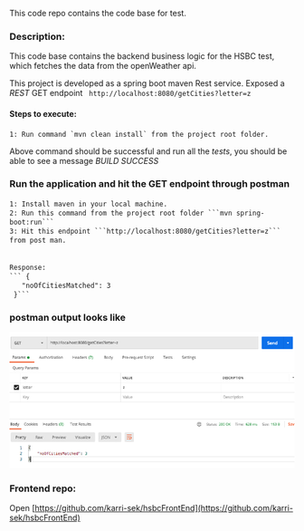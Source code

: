 This code repo contains the code base for test.

### Description:
 This code base contains the backend business logic for the HSBC test, which fetches the data from the openWeather api.

This project is developed as a spring boot maven Rest service. Exposed a *REST* GET endpoint ` http://localhost:8080/getCities?letter=z`

#### Steps to execute:

    1: Run command `mvn clean install` from the project root folder.
Above command should be successful and run all the *tests*, you should be able to see a message *BUILD SUCCESS*

### Run the application and hit the GET endpoint through postman

    1: Install maven in your local machine.
    2: Run this command from the project root folder ```mvn spring-boot:run```
    3: Hit this endpoint ```http://localhost:8080/getCities?letter=z``` from post man.


    Response:
    ``` {
       "noOfCitiesMatched": 3
     }```


### postman output looks like 
![alt text](https://github.com/karri-sek/hsbcBackend/blob/master/src/resources/images/backend-postman.png?raw=true)
### Frontend repo:
Open [https://github.com/karri-sek/hsbcFrontEnd](https://github.com/karri-sek/hsbcFrontEnd) 
    
